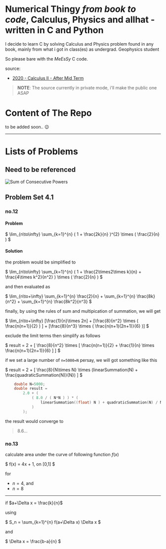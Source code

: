 # Numerical Thingy _from book to code_, Calculus, Physics and allhat - written in C and Python

I decide to learn C by solving Calculus and Physics problem
found in any book, mainly from what i got in class(es) as undergrad.
Geophysics student

So please bare with the _MeEsSy_ C code.

source: 
- [2020 - Calculus II - After Mid Term]( https://drive.google.com/drive/folders/1mBOdVSwoBwY-C8VFbK0Sj1ZoNFnRjppd?usp=drive_link )
>**NOTE**: The source currently in private mode, i'll make the public one ASAP

# Content of The Repo

to be added soon.. 😉

---

# Lists of Problems

## Need to be referenced

![Sum of Consecutive Powers](https://ericrowland.github.io/investigations/images/sp16.gif)

## Problem Set 4.1

### no.12

#### Problem

$
\lim_{n\to\infty} \sum_{k=1}^{n} ( 1 + \frac{2k}{n} )^{2} \times ( \frac{2}{n} )
$

#### Solution

the problem would be simplified to

$
\lim_{n\to\infty} \sum_{k=1}^{n} ( 1 + \frac{2\times2\times k}{n} + \frac{4\times k^2}{n^2} ) \times ( \frac{2}{n} )
$

and then evaluated as

$
\lim_{n\to+\infty} \sum_{k=1}^{n} \frac{2}{n} + \sum_{k=1}^{n} \frac{8k}{n^2} + \sum_{k=1}^{n} \frac{8k^2}{n^3}
$

finally, by using the rules of sum and multipication of summation, we will get

$
\lim_{n\to+\infty} [\frac{1}{n}\times 2n] + [\frac{8}{n^2} \times ( \frac{n(n+1)}{2} ) ] + [\frac{8}{n^3} \times ( \frac{n(n+1)(2n+1)}{6} )]
$

exclude the limit terms then simplify as follows

$
result = 2 + [ \frac{8}{n^2} \times [ \frac{n(n+1)}{2} + \frac{1}{n} \times \frac{n(n+1)(2n+1)}{6} ] ]
$

if we set a large number of `n=5000=N` persay, we will got something like this

$
result = 2 + [ \frac{8}{N\times N} \times (linearSummation(N) + \frac{quadraticSummation(N)}{N}) ]
$

```c
    double N=5000;
    double result = 
        2.0 + (
            ( 8.0 / ( N*N ) ) * (
                linearSummation((float) N ) + quadraticSummation(N) / N
            )
        );
```

the result would converge to 
> $8.6...$

### no.13

calculate area under the curve of following function $f(x)$

$
f(x) = 4x + 1, on [0,1]
$

for

- $n=4$, and
- $n=8$

---

if $a+\Delta x = \frac{k}{n}$

using 

$
S_n = \sum_{k=1}^{n} f(a+\Delta x) \Delta x
$

and 

$
\Delta x = \frac{b-a}{n} 
$



